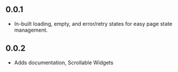 ## 0.0.1

* In-built loading, empty, and error/retry states for easy page state management.

## 0.0.2

* Adds documentation, Scrollable Widgets